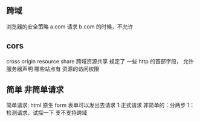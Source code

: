 ## 跨域
浏览器的安全策略
a.com 请求 b.com 的时候，不允许

## cors
cross origin resource share
跨域资源共享
规定了 一些 http 的首部字段， 允许服务器声明 哪些站点有 资源的访问权限

## 简单 非简单请求
简单请求: html 原生 form 表单可以发出去请求 1:正式请求 
非简单的：分两步 1：检测请求，试探一下 支不支持跨域